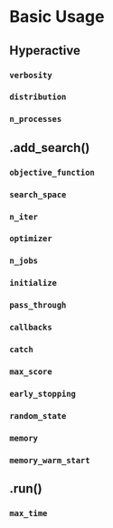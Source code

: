 # Basic Usage

## Hyperactive

### `verbosity`

### `distribution`

### `n_processes`


## .add_search()

### `objective_function`

### `search_space`

### `n_iter`

### `optimizer`

### `n_jobs`

### `initialize`

### `pass_through`

### `callbacks`

### `catch`

### `max_score`

### `early_stopping`

### `random_state`

### `memory`

### `memory_warm_start`


## .run()

### `max_time`

